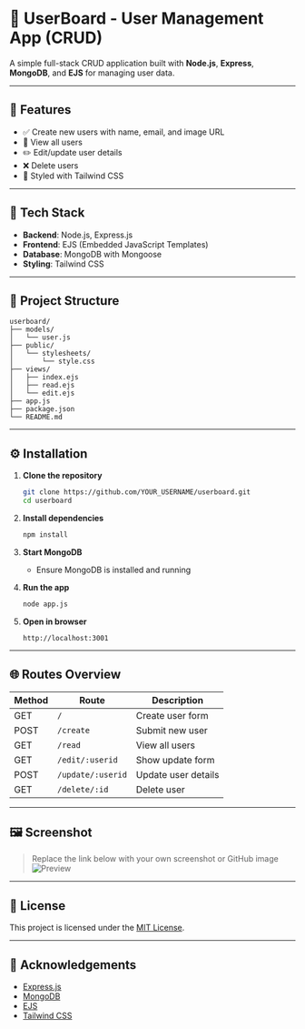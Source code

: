 
# 👤 UserBoard - User Management App (CRUD)

A simple full-stack CRUD application built with **Node.js**, **Express**, **MongoDB**, and **EJS** for managing user data.

---

## 🚀 Features

- ✅ Create new users with name, email, and image URL
- 📄 View all users
- ✏️ Edit/update user details
- ❌ Delete users
- 💅 Styled with Tailwind CSS

---

## 🔧 Tech Stack

- **Backend**: Node.js, Express.js
- **Frontend**: EJS (Embedded JavaScript Templates)
- **Database**: MongoDB with Mongoose
- **Styling**: Tailwind CSS

---

## 📁 Project Structure

```
userboard/
├── models/
│   └── user.js
├── public/
│   └── stylesheets/
│       └── style.css
├── views/
│   ├── index.ejs
│   ├── read.ejs
│   └── edit.ejs
├── app.js
├── package.json
└── README.md
```

---

## ⚙️ Installation

1. **Clone the repository**
   ```bash
   git clone https://github.com/YOUR_USERNAME/userboard.git
   cd userboard
   ```

2. **Install dependencies**
   ```bash
   npm install
   ```

3. **Start MongoDB**
   - Ensure MongoDB is installed and running

4. **Run the app**
   ```bash
   node app.js
   ```

5. **Open in browser**
   ```
   http://localhost:3001
   ```

---

## 🌐 Routes Overview

| Method | Route             | Description             |
|--------|-------------------|-------------------------|
| GET    | `/`               | Create user form        |
| POST   | `/create`         | Submit new user         |
| GET    | `/read`           | View all users          |
| GET    | `/edit/:userid`   | Show update form        |
| POST   | `/update/:userid` | Update user details     |
| GET    | `/delete/:id`     | Delete user             |

---

## 🖼️ Screenshot

> Replace the link below with your own screenshot or GitHub image  
![Preview](https://via.placeholder.com/800x400?text=User+CRUD+App+UI)

---

## 📄 License

This project is licensed under the [MIT License](LICENSE).

---

## 🙌 Acknowledgements

- [Express.js](https://expressjs.com/)
- [MongoDB](https://www.mongodb.com/)
- [EJS](https://ejs.co/)
- [Tailwind CSS](https://tailwindcss.com/)
